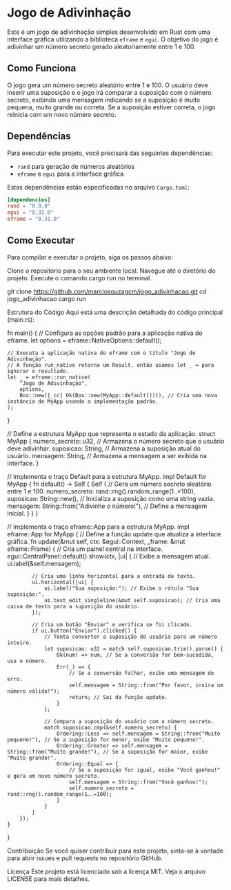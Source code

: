 # Jogo de Adivinhação

Este é um jogo de adivinhação simples desenvolvido em Rust com uma interface gráfica utilizando a biblioteca `eframe` e `egui`. O objetivo do jogo é adivinhar um número secreto gerado aleatoriamente entre 1 e 100.

## Como Funciona

O jogo gera um número secreto aleatório entre 1 e 100. O usuário deve inserir uma suposição e o jogo irá comparar a suposição com o número secreto, exibindo uma mensagem indicando se a suposição é muito pequena, muito grande ou correta. Se a suposição estiver correta, o jogo reinicia com um novo número secreto.

## Dependências

Para executar este projeto, você precisará das seguintes dependências:

- `rand` para geração de números aleatórios
- `eframe` e `egui` para a interface gráfica

Estas dependências estão especificadas no arquivo `Cargo.toml`:

```toml
[dependencies]
rand = "0.9.0"
egui = "0.31.0"
eframe = "0.31.0"
````

## Como Executar
Para compilar e executar o projeto, siga os passos abaixo:

Clone o repositório para o seu ambiente local.
Navegue até o diretório do projeto.
Execute o comando cargo run no terminal.

git clone https://github.com/marciosouzagcm/jogo_adivinhacao.git
cd jogo_adivinhacao
cargo run

Estrutura do Código
Aqui está uma descrição detalhada do código principal (main.rs):


fn main() {
    // Configura as opções padrão para a aplicação nativa do eframe.
    let options = eframe::NativeOptions::default();
    
    // Executa a aplicação nativa do eframe com o título "Jogo de Adivinhação".
    // A função run_native retorna um Result, então usamos let _ = para ignorar o resultado.
    let _ = eframe::run_native(
        "Jogo de Adivinhação",
        options,
        Box::new(|_cc| Ok(Box::new(MyApp::default()))), // Cria uma nova instância de MyApp usando a implementação padrão.
    );
}

// Define a estrutura MyApp que representa o estado da aplicação.
struct MyApp {
    numero_secreto: u32, // Armazena o número secreto que o usuário deve adivinhar.
    suposicao: String, // Armazena a suposição atual do usuário.
    mensagem: String, // Armazena a mensagem a ser exibida na interface.
}

// Implementa o traço Default para a estrutura MyApp.
impl Default for MyApp {
    fn default() -> Self {
        Self {
            // Gera um número secreto aleatório entre 1 e 100.
            numero_secreto: rand::rng().random_range(1..=100),
            suposicao: String::new(), // Inicializa a suposição como uma string vazia.
            mensagem: String::from("Adivinhe o número!"), // Define a mensagem inicial.
        }
    }
}

// Implementa o traço eframe::App para a estrutura MyApp.
impl eframe::App for MyApp {
    // Define a função update que atualiza a interface gráfica.
    fn update(&mut self, ctx: &egui::Context, _frame: &mut eframe::Frame) {
        // Cria um painel central na interface.
        egui::CentralPanel::default().show(ctx, |ui| {
            // Exibe a mensagem atual.
            ui.label(&self.mensagem);

            // Cria uma linha horizontal para a entrada de texto.
            ui.horizontal(|ui| {
                ui.label("Sua suposição:"); // Exibe o rótulo "Sua suposição:".
                ui.text_edit_singleline(&mut self.suposicao); // Cria uma caixa de texto para a suposição do usuário.
            });

            // Cria um botão "Enviar" e verifica se foi clicado.
            if ui.button("Enviar").clicked() {
                // Tenta converter a suposição do usuário para um número inteiro.
                let suposicao: u32 = match self.suposicao.trim().parse() {
                    Ok(num) => num, // Se a conversão for bem-sucedida, usa o número.
                    Err(_) => {
                        // Se a conversão falhar, exibe uma mensagem de erro.
                        self.mensagem = String::from("Por favor, insira um número válido!");
                        return; // Sai da função update.
                    }
                };

                // Compara a suposição do usuário com o número secreto.
                match suposicao.cmp(&self.numero_secreto) {
                    Ordering::Less => self.mensagem = String::from("Muito pequeno!"), // Se a suposição for menor, exibe "Muito pequeno!".
                    Ordering::Greater => self.mensagem = String::from("Muito grande!"), // Se a suposição for maior, exibe "Muito grande!".
                    Ordering::Equal => {
                        // Se a suposição for igual, exibe "Você ganhou!" e gera um novo número secreto.
                        self.mensagem = String::from("Você ganhou!");
                        self.numero_secreto = rand::rng().random_range(1..=100);
                    }
                }
            }
        });
    }
}

Contribuição
Se você quiser contribuir para este projeto, sinta-se à vontade para abrir issues e pull requests no repositório GitHub.

Licença
Este projeto está licenciado sob a licença MIT. Veja o arquivo LICENSE para mais detalhes.

